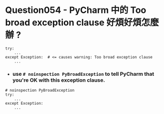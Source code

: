 Question054 - PyCharm 中的 Too broad exception clause 好煩好煩怎麼辦 ?
=====
```
try:
    ...
except Exception:  # <= causes warning: Too broad exception clause
    ...
```
* ### use ```# noinspection PyBroadException``` to tell PyCharm that you're OK with this exception clause. 
```
# noinspection PyBroadException
try:
    ...
except Exception:
    ...
```
<br />
